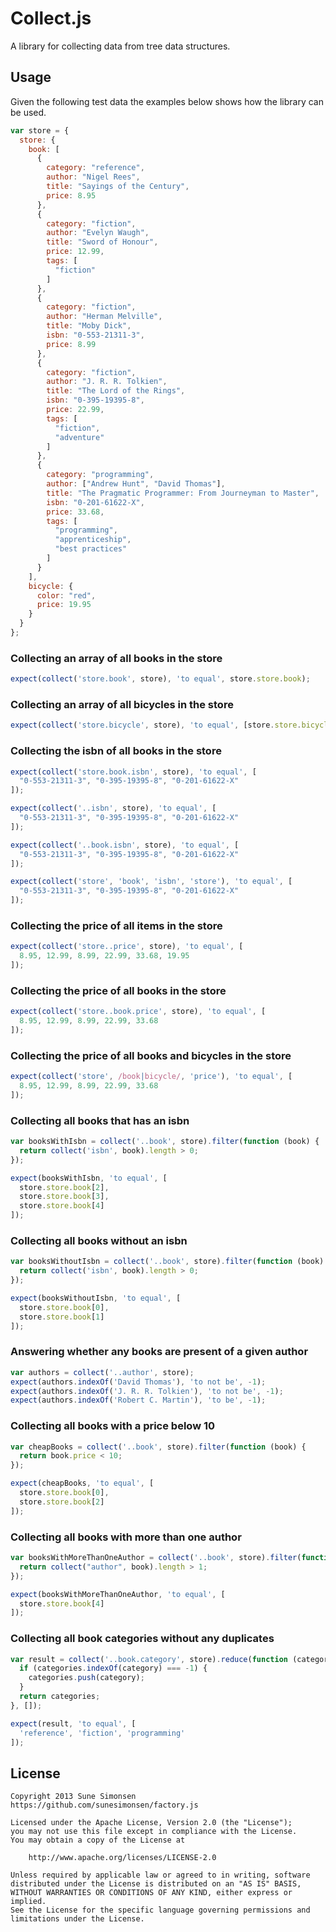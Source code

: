 # Collect.js

A library for collecting data from tree data structures.

## Usage

Given the following test data the examples below shows how the library can be used.

```js
var store = {
  store: {
    book: [
      {
        category: "reference",
        author: "Nigel Rees",
        title: "Sayings of the Century",
        price: 8.95
      },
      {
        category: "fiction",
        author: "Evelyn Waugh",
        title: "Sword of Honour",
        price: 12.99,
        tags: [
          "fiction"
        ]
      },
      {
        category: "fiction",
        author: "Herman Melville",
        title: "Moby Dick",
        isbn: "0-553-21311-3",
        price: 8.99
      },
      {
        category: "fiction",
        author: "J. R. R. Tolkien",
        title: "The Lord of the Rings",
        isbn: "0-395-19395-8",
        price: 22.99,
        tags: [
          "fiction",
          "adventure"
        ]
      },
      {
        category: "programming",
        author: ["Andrew Hunt", "David Thomas"],
        title: "The Pragmatic Programmer: From Journeyman to Master",
        isbn: "0-201-61622-X",
        price: 33.68,
        tags: [
          "programming",
          "apprenticeship",
          "best practices"
        ]
      }
    ],
    bicycle: {
      color: "red",
      price: 19.95
    }
  }
};
```

### Collecting an array of all books in the store

```js
expect(collect('store.book', store), 'to equal', store.store.book);
```

### Collecting an array of all bicycles in the store

```js
expect(collect('store.bicycle', store), 'to equal', [store.store.bicycle]);
```

### Collecting the isbn of all books in the store

```js
expect(collect('store.book.isbn', store), 'to equal', [
  "0-553-21311-3", "0-395-19395-8", "0-201-61622-X"
]);
```

```js
expect(collect('..isbn', store), 'to equal', [
  "0-553-21311-3", "0-395-19395-8", "0-201-61622-X"
]);
```

```js
expect(collect('..book.isbn', store), 'to equal', [
  "0-553-21311-3", "0-395-19395-8", "0-201-61622-X"
]);
```

```js
expect(collect('store', 'book', 'isbn', 'store'), 'to equal', [
  "0-553-21311-3", "0-395-19395-8", "0-201-61622-X"
]);
```

### Collecting the price of all items in the store

```js
expect(collect('store..price', store), 'to equal', [
  8.95, 12.99, 8.99, 22.99, 33.68, 19.95
]);
```

### Collecting the price of all books in the store

```js
expect(collect('store..book.price', store), 'to equal', [
  8.95, 12.99, 8.99, 22.99, 33.68
]);
```

### Collecting the price of all books and bicycles in the store

```js
expect(collect('store', /book|bicycle/, 'price'), 'to equal', [
  8.95, 12.99, 8.99, 22.99, 33.68
]);
```

### Collecting all books that has an isbn

```js
var booksWithIsbn = collect('..book', store).filter(function (book) {
  return collect('isbn', book).length > 0;
});

expect(booksWithIsbn, 'to equal', [
  store.store.book[2],
  store.store.book[3],
  store.store.book[4]
]);
```

### Collecting all books without an isbn

```js
var booksWithoutIsbn = collect('..book', store).filter(function (book) {
  return collect('isbn', book).length > 0;
});

expect(booksWithoutIsbn, 'to equal', [
  store.store.book[0],
  store.store.book[1]
]);
```

### Answering whether any books are present of a given author

```js
var authors = collect('..author', store);
expect(authors.indexOf('David Thomas'), 'to not be', -1);
expect(authors.indexOf('J. R. R. Tolkien'), 'to not be', -1);
expect(authors.indexOf('Robert C. Martin'), 'to be', -1);
```

### Collecting all books with a price below 10

```js
var cheapBooks = collect('..book', store).filter(function (book) {
  return book.price < 10;
});

expect(cheapBooks, 'to equal', [
  store.store.book[0],
  store.store.book[2]
]);
```

### Collecting all books with more than one author

```js
var booksWithMoreThanOneAuthor = collect('..book', store).filter(function (book) {
  return collect("author", book).length > 1;
});

expect(booksWithMoreThanOneAuthor, 'to equal', [
  store.store.book[4]
]);
```

### Collecting all book categories without any duplicates

```js
var result = collect('..book.category', store).reduce(function (categories, category) {
  if (categories.indexOf(category) === -1) {
    categories.push(category);
  }
  return categories;
}, []);

expect(result, 'to equal', [
  'reference', 'fiction', 'programming'
]);
```

## License

    Copyright 2013 Sune Simonsen
    https://github.com/sunesimonsen/factory.js

    Licensed under the Apache License, Version 2.0 (the "License");
    you may not use this file except in compliance with the License.
    You may obtain a copy of the License at

        http://www.apache.org/licenses/LICENSE-2.0

    Unless required by applicable law or agreed to in writing, software
    distributed under the License is distributed on an "AS IS" BASIS,
    WITHOUT WARRANTIES OR CONDITIONS OF ANY KIND, either express or implied.
    See the License for the specific language governing permissions and
    limitations under the License.
